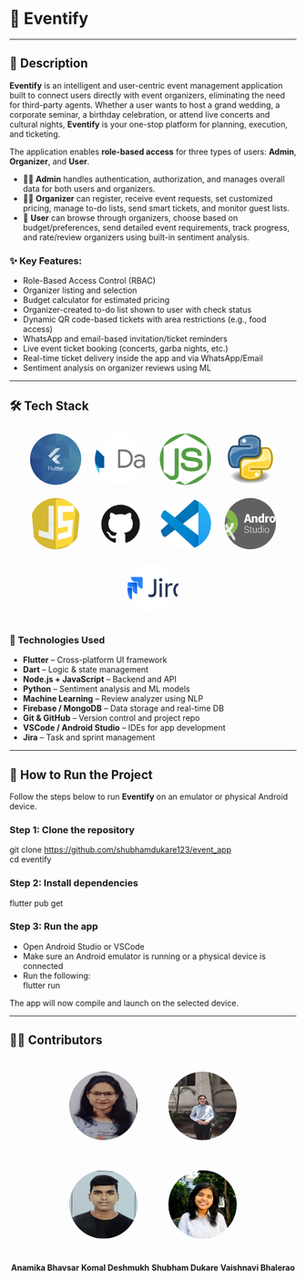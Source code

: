 # 📱 Eventify

---

## 📖 Description

**Eventify** is an intelligent and user-centric event management application built to connect users directly with event organizers, eliminating the need for third-party agents. Whether a user wants to host a grand wedding, a corporate seminar, a birthday celebration, or attend live concerts and cultural nights, **Eventify** is your one-stop platform for planning, execution, and ticketing.

The application enables **role-based access** for three types of users: **Admin**, **Organizer**, and **User**.

- 👨‍💼 **Admin** handles authentication, authorization, and manages overall data for both users and organizers.
- 🧑‍🎤 **Organizer** can register, receive event requests, set customized pricing, manage to-do lists, send smart tickets, and monitor guest lists.
- 👤 **User** can browse through organizers, choose based on budget/preferences, send detailed event requirements, track progress, and rate/review organizers using built-in sentiment analysis.

### ✨ Key Features:

- Role-Based Access Control (RBAC)
- Organizer listing and selection
- Budget calculator for estimated pricing
- Organizer-created to-do list shown to user with check status
- Dynamic QR code-based tickets with area restrictions (e.g., food access)
- WhatsApp and email-based invitation/ticket reminders
- Live event ticket booking (concerts, garba nights, etc.)
- Real-time ticket delivery inside the app and via WhatsApp/Email
- Sentiment analysis on organizer reviews using ML

---

## 🛠️ Tech Stack

<p align="center">
  <img src="https://github.com/anamika2402/Project_Readme/blob/main/Readme/Flutter.png?raw=true" height="90" width="90" style="border-radius: 50%; margin: 10px; object-fit: cover;">
  <img src="https://github.com/anamika2402/Project_Readme/blob/main/Readme/dart.png?raw=true" height="90" width="90" style="border-radius: 50%; margin: 10px; object-fit: cover;">
  <img src="https://github.com/anamika2402/Project_Readme/blob/main/Readme/nodejs.png?raw=true" height="90" width="90" style="border-radius: 50%; margin: 10px; object-fit: cover;">
  <img src="https://github.com/anamika2402/Project_Readme/blob/main/Readme/python.jpeg?raw=true" height="90" width="90" style="border-radius: 50%; margin: 10px; object-fit: cover;">
  <img src="https://github.com/anamika2402/Project_Readme/blob/main/Readme/javascript.jpeg?raw=true" height="90" width="90" style="border-radius: 50%; margin: 10px; object-fit: cover;">
  <img src="https://github.com/anamika2402/Project_Readme/blob/main/Readme/Github.png?raw=true" height="90" width="90" style="border-radius: 50%; margin: 10px; object-fit: cover;">
  <img src="https://github.com/anamika2402/Project_Readme/blob/main/Readme/VSCode.jpeg?raw=true" height="90" width="90" style="border-radius: 50%; margin: 10px; object-fit: cover;">
  <img src="https://github.com/anamika2402/Project_Readme/blob/main/Readme/Android%20Studio.png?raw=true" height="90" width="90" style="border-radius: 50%; margin: 10px; object-fit: cover;">
  <img src="https://github.com/anamika2402/Project_Readme/blob/main/Readme/Jira.png?raw=true" height="90" width="90" style="border-radius: 50%; margin: 10px; object-fit: cover;">
</p>

### 🧩 Technologies Used

- **Flutter** – Cross-platform UI framework  
- **Dart** – Logic & state management  
- **Node.js + JavaScript** – Backend and API  
- **Python** – Sentiment analysis and ML models  
- **Machine Learning** – Review analyzer using NLP  
- **Firebase / MongoDB** – Data storage and real-time DB  
- **Git & GitHub** – Version control and project repo  
- **VSCode / Android Studio** – IDEs for app development  
- **Jira** – Task and sprint management

---

## 🚀 How to Run the Project

Follow the steps below to run **Eventify** on an emulator or physical Android device.

### Step 1: Clone the repository  
git clone https://github.com/shubhamdukare123/event_app  
cd eventify  

### Step 2: Install dependencies  
flutter pub get  

### Step 3: Run the app  
- Open Android Studio or VSCode  
- Make sure an Android emulator is running or a physical device is connected  
- Run the following:  
flutter run  

The app will now compile and launch on the selected device.

---

## 👨‍💻 Contributors

<p align="center">
  <img src="https://github.com/anamika2402/Project_Readme/blob/main/Readme/Anamika.jpg?raw=true" width="120" height="120" style="border-radius: 50%; margin: 25px;">
  <img src="https://github.com/anamika2402/Project_Readme/blob/main/Readme/Komal.jpg?raw=true" width="120" height="120" style="border-radius: 50%; margin: 25px;">
  <img src="https://github.com/anamika2402/Project_Readme/blob/main/Readme/Shubham.jpg?raw=true" width="120" height="120" style="border-radius: 50%; margin: 25px;">
  <img src="https://github.com/anamika2402/Project_Readme/blob/main/Readme/Vaishnavi.jpg?raw=true" width="120" height="120" style="border-radius: 50%; margin: 25px;">
</p>

<p align="center">
  <b>Anamika Bhavsar</b>
  <b>Komal Deshmukh</b>
  <b>Shubham Dukare</b>
  <b>Vaishnavi Bhalerao</b>
</p>

